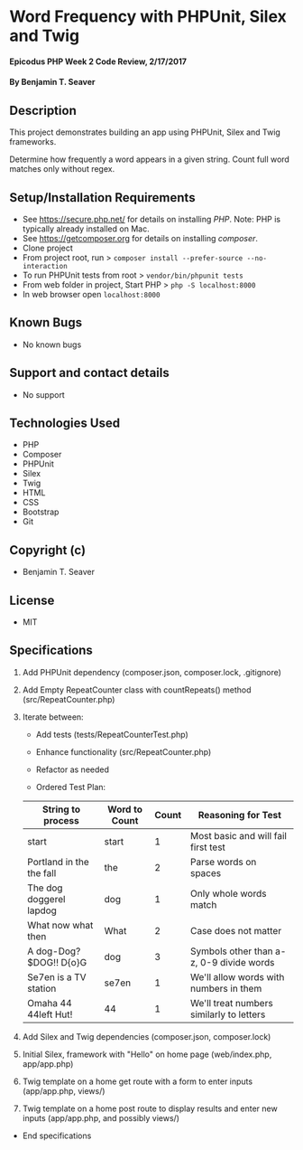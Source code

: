 # Word Frequency with PHPUnit, Silex and Twig

#### Epicodus PHP Week 2 Code Review, 2/17/2017

#### By Benjamin T. Seaver

## Description

This project demonstrates building an app using PHPUnit, Silex and Twig frameworks.

Determine how frequently a word appears in a given string. Count full word matches only without regex.

## Setup/Installation Requirements
* See https://secure.php.net/ for details on installing _PHP_.  Note: PHP is typically already installed on Mac.
* See https://getcomposer.org for details on installing _composer_.
* Clone project
* From project root, run > `composer install --prefer-source --no-interaction`
* To run PHPUnit tests from root > `vendor/bin/phpunit tests`
* From web folder in project, Start PHP > `php -S localhost:8000`
* In web browser open `localhost:8000`

## Known Bugs
* No known bugs

## Support and contact details
* No support

## Technologies Used
* PHP
* Composer
* PHPUnit
* Silex
* Twig
* HTML
* CSS
* Bootstrap
* Git

## Copyright (c)
* Benjamin T. Seaver

## License
* MIT

## Specifications
1. Add PHPUnit dependency (composer.json, composer.lock, .gitignore)

2. Add Empty RepeatCounter class with countRepeats() method (src/RepeatCounter.php)

3. Iterate between:
   * Add tests (tests/RepeatCounterTest.php)
   * Enhance functionality (src/RepeatCounter.php)
   * Refactor as needed

   * Ordered Test Plan:

   | String to process        | Word to Count | Count | Reasoning for Test                         |
   |--------------------------|---------------|-------|--------------------------------------------|
   | start                    | start         | 1     | Most basic and will fail first test        |
   | Portland in the the fall | the           | 2     | Parse words on spaces                      |
   | The dog doggerel lapdog  | dog           | 1     | Only whole words match                     |
   | What now what then       | What          | 2     | Case does not matter                       |
   | A dog-Dog? $DOG!! D{o}G  | dog           | 3     | Symbols other than a-z, 0-9 divide words   |
   | Se7en is a TV station    | se7en         | 1     | We'll allow words with numbers in them     |
   | Omaha 44 44left Hut!     | 44            | 1     | We'll treat numbers similarly to letters   |

4. Add Silex and Twig dependencies (composer.json, composer.lock)

5. Initial Silex, framework with "Hello" on home page (web/index.php, app/app.php)

6. Twig template on a home get route with a form to enter inputs (app/app.php, views/)

7. Twig template on a home post route to display results and enter new inputs (app/app.php, and possibly views/)

* End specifications

